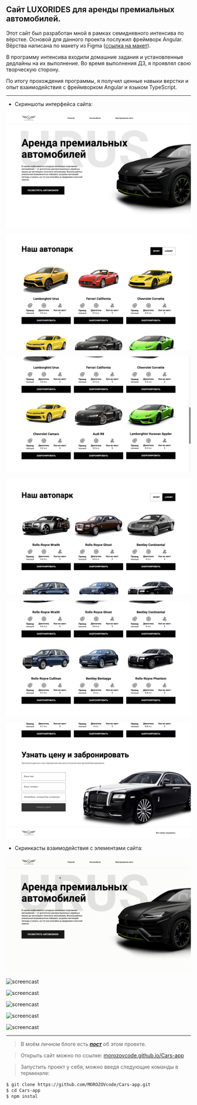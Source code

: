 ## Сайт LUXORIDES для аренды премиальных автомобилей.

Этот сайт был разработан мной в рамках семидневного интенсива по вёрстке. Основой для данного проекта послужил фреймворк Angular. Вёрства написана по макету из Figma ([ссылка на макет](https://www.figma.com/file/Ti6JoXstsk9S9gA4WTBExj/frontend-intensive?type=design&node-id=1-6&t=ULtz46TWpzbuCcTV-0)).

В программу интенсива входили домашние задания и установленные дедлайны на их выполнение. Во время выполнения ДЗ, я проявлял свою творческую сторону.

По итогу прохождения программы, я получил ценные навыки верстки и опыт взаимодействия с фреймворком Angular и языком TypeScript.

---

- Скриншоты интерфейса сайта:

![screenshot](forReade/Cars-app1.png)

![screenshot](forReade/Cars-app2.png)

![screenshot](forReade/Cars-app3.png)

![screenshot](forReade/Cars-app4.png)

![screenshot](forReade/Cars-app5.png)

![screenshot](forReade/Cars-app6.png)

- Скринкасты взаимодействия с элементами сайта:

![screencast](forReade/Cars-app1.gif)

![screencast](forReade/Cars-app2.gif)

![screencast](forReade/Cars-app3.gif)

![screencast](forReade/Cars-app4.gif)

![screencast](forReade/Cars-app5.gif)

![screencast](forReade/Cars-app6.gif)

---

> В моём личном блоге есть [_**пост**_](https://t.me/morozov_code/63) об этом проекте.

> Открыть сайт можно по ссылке: [morozovcode.github.io/Cars-app](https://morozovcode.github.io/Cars-app/)

> Запустить проект у себя, можно введя следующие команды в терминале:

```
$ git clone https://github.com/MOROZOVcode/Cars-app.git
$ cd Cars-app
$ npm instal
```
